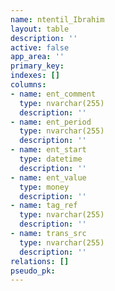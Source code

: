 ```yaml
---
name: ntentil_Ibrahim
layout: table
description: ''
active: false
app_area: ''
primary_key: 
indexes: []
columns:
- name: ent_comment
  type: nvarchar(255)
  description: ''
- name: ent_period
  type: nvarchar(255)
  description: ''
- name: ent_start
  type: datetime
  description: ''
- name: ent_value
  type: money
  description: ''
- name: tag_ref
  type: nvarchar(255)
  description: ''
- name: trans_src
  type: nvarchar(255)
  description: ''
relations: []
pseudo_pk: 
---
```


